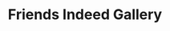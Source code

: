 ---
title: Friends Indeed Gallery
ongoing: false
years: 2019–2022
link: https://friendsindeed.art/
description: Founded by Micki Meng, with me and Nazlı Ercan, Friends Indeed is an experimental gallery based in the Bay Area.
---